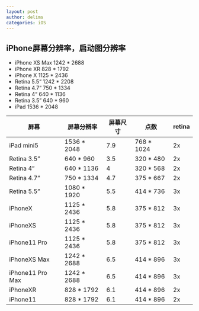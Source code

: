 ```yaml
---
layout: post
author: delims
categories: iOS
---
```


## iPhone屏幕分辨率，启动图分辨率

- iPhone XS Max 1242 * 2688
- iPhone XR 		828 * 1792
- iPhone X 		1125 * 2436
- Retina 5.5“		1242 * 2208
- Retina 4.7” 	750 * 1334
- Retina 4“		640 * 1136
- Retina 3.5”		640 * 960
- iPad 			1536 * 2048

| 屏幕 | 屏幕分辨率 | 屏幕尺寸 | 点数 | retina | 
| ---- | ---- | ---- | ---- | ---- | 
| iPad mini5 | 1536 * 2048 | 7.9 |  768 * 1024 | 2x |
| Retina 3.5”	| 640 * 960 | 3.5 | 320 * 480 | 2x |
| Retina 4”	| 640 * 1136 | 4 | 320 * 568 | 2x |
| Retina 4.7”	| 750 * 1334 | 4.7 | 375 * 667 | 2x |
| Retina 5.5”	| 1080 * 1920 | 5.5 | 414 * 736 | 3x |
| iPhoneX	| 1125 * 2436 | 5.8 | 375 * 812 | 3x |
| iPhoneXS | 1125 * 2436 | 5.8 | 375 * 812 | 3x |
| iPhone11 Pro | 1125 * 2436 | 5.8 | 375 * 812 | 3x |
| iPhoneXS Max | 1242 * 2688 | 6.5 | 414 * 896 | 3x |
| iPhone11 Pro Max | 1242 * 2688 | 6.5 | 414 * 896 | 3x |
| iPhoneXR | 828 * 1792 | 6.1 | 414 * 896 | 2x |
| iPhone11 | 828 * 1792 | 6.1 | 414 * 896 | 2x |
